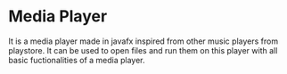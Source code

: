# Media Player
It is a media player made in javafx inspired from other music players from playstore. It can be used to open files and run them on this player with all basic fuctionalities of a media player.
